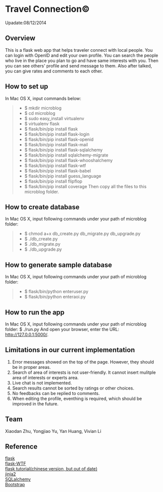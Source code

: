 Travel Connection&copy;
=================
Upadate:08/12/2014

Overview
--------
This is a flask web app that helps traveler connect with local people. 
You can login with OpenID and edit your own profile.
You can search the people who live in the place you plan to go and have same interests with you.
Then you can see others' profile and send message to them.
Also after talked, you can give rates and comments to each other.

How to set up
-------------
In Mac OS X, input commands below:
> * $ mkdir microblog
> * $ cd microblog
> * $ sudo easy_install virtualenv
> * $ virtualenv flask
> * $ flask/bin/pip install flask
> * $ flask/bin/pip install flask-login
> * $ flask/bin/pip install flask-openid
> * $ flask/bin/pip install flask-mail
> * $ flask/bin/pip install flask-sqlalchemy
> * $ flask/bin/pip install sqlalchemy-migrate
> * $ flask/bin/pip install flask-whooshalchemy
> * $ flask/bin/pip install flask-wtf
> * $ flask/bin/pip install flask-babel
> * $ flask/bin/pip install guess_language
> * $ flask/bin/pip install flipflop
> * $ flask/bin/pip install coverage
Then copy all the files to this microblog folder.

How to create database
----------------------
In Mac OS X, input following commands under your path of microblog folder:
> * $ chmod a+x db_create.py db_migrate.py db_upgrade.py
> * $ ./db_create.py
> * $ ./db_migrate.py
> * $ ./db_upgrade.py

How to generate sample database
-------------------------------
In Mac OS X, input following commands under your path of microblog folder:
> * $ flask/bin/python enteruser.py
> * $ flask/bin/python enteraoi.py

How to run the app
------------------
In Mac OS X, input following commands under your path of microblog folder:
$ ./run.py
And open your browser, enter the URL: http://127.0.0.1:5000/.

Limitations in our current implementation
------------------------------------------
1. Error messages showed on the top of the page. However, they should be in proper areas.
2. Search of area of interests is not user-friendly. It cannot insert mulitple area of interests or experts area. 
3. Live chat is not implemented. 
4. Search results cannot be sorted by ratings or other choices.
5. No feedbacks can be replied to comments. 
6. When editing the profile, eventhing is required, which should be improved in the future. 

Team
-----
Xiaodan Zhu, Yongjiao Yu, Yan Huang, Vivian Li

Reference
---------
[flask](http://flask.pocoo.org)<br />
[flask-WTF](https://flask-wtf.readthedocs.org/en/latest/)<br />
[flask tutorial(chinese version, but out of date)](http://www.pythondoc.com/flask-mega-tutorial/index.html)<br />
[jinja2](http://jinja.pocoo.org)<br />
[SQLalchemy](http://www.sqlalchemy.org)<br />
[Bootstrap](http://getbootstrap.com)<br />

